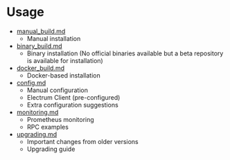 # Usage

* [manual_build.md](manual_build.md)
    * Manual installation
* [binary_build.md](binary_build.md)
    * Binary installation (No official binaries available but a beta repository is available for installation)
* [docker_build.md](docker_build.md)
    * Docker-based installation
* [config.md](config.md)
    * Manual configuration
    * Electrum Client (pre-configured)
    * Extra configuration suggestions
* [monitoring.md](monitoring.md)
    * Prometheus monitoring
    * RPC examples
* [upgrading.md](upgrading.md)
    * Important changes from older versions
    * Upgrading guide






